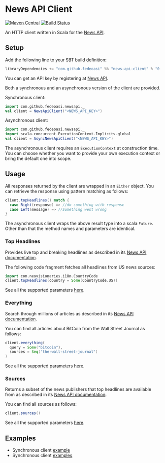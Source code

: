 # News API Client

[![Maven Central](https://maven-badges.herokuapp.com/maven-central/com.github.fedeoasi/news-api-client_2.12/badge.svg)](
https://maven-badges.herokuapp.com/maven-central/com.github.fedeoasi/news-api-client_2.12)
[![Build Status](https://travis-ci.org/fedeoasi/news-api-client.svg?branch=master)](https://travis-ci.org/fedeoasi/news-api-client)

An HTTP client written in Scala for the [News API](https://newsapi.org).

## Setup

Add the following line to your SBT build definition:

```scala
libraryDependencies += "com.github.fedeoasi" %% "news-api-client" % "0.2"
```

You can get an API key by registering at [News API](https://newsapi.org/account).

Both a synchronous and an asynchronous version of the client are provided.

Synchronous client:

```scala
import com.github.fedeoasi.newsapi._
val client = NewsApiClient("<NEWS_API_KEY>")
```

Asynchronous client:

```scala
import com.github.fedeoasi.newsapi._
import scala.concurrent.ExecutionContext.Implicits.global
val client = AsyncNewsApiClient("<NEWS_API_KEY>")
```

The asynchronous client requires an `ExecutionContext` at construction
time. You can choose whether you want to provide your own execution
context or bring the default one into scope.

## Usage

All responses returned by the client are wrapped in an `Either` object. You can
retrieve the response using pattern matching as follows:

```scala
client.topHeadlines() match {
  case Right(response) => //do something with response
  case Left(message) => //Something went wrong
}
```

The asynchronous client wraps the above result type into a scala `Future`.
Other than that the method names and parameters are identical.

### Top Headlines

Provides live top and breaking headlines as described in its
[News API documentation](https://newsapi.org/docs/endpoints/top-headlines).

The following code fragment fetches all headlines from US news sources:

```scala
import com.neovisionaries.i18n.CountryCode
client.topHeadlines(country = Some(CountryCode.US))
```

See all the supported parameters [here](
https://github.com/fedeoasi/news-api-client/blob/7040e778697c25a1a5073701e3b4af0125b549ef/src/main/scala/com/github/fedeoasi/newsapi/NewsApiClient.scala#L18).

### Everything

Search through millions of articles as described in its
[News API documentation](https://newsapi.org/docs/endpoints/everything).

You can find all articles about BitCoin from the Wall Street Journal as
follows:

```scala
client.everything(
  query = Some("bitcoin"),
  sources = Seq("the-wall-street-journal")
)
```

See all the supported parameters [here](
https://github.com/fedeoasi/news-api-client/blob/7040e778697c25a1a5073701e3b4af0125b549ef/src/main/scala/com/github/fedeoasi/newsapi/NewsApiClient.scala#L39).

### Sources

Returns a subset of the news publishers that top headlines are available
from as described in its
[News API documentation](https://newsapi.org/docs/endpoints/sources).

You can find all sources as follows:

```scala
client.sources()
```

See all the supported parameters [here](
https://github.com/fedeoasi/news-api-client/blob/7040e778697c25a1a5073701e3b4af0125b549ef/src/main/scala/com/github/fedeoasi/newsapi/NewsApiClient.scala#L67).

## Examples

- Synchronous client [example](https://github.com/fedeoasi/news-api-client/blob/master/src/main/scala/com/github/fedeoasi/newsapi/SampleMain.scala)
- Synchronous client [examples](https://github.com/fedeoasi/news-api-client/blob/master/src/main/scala/com/github/fedeoasi/newsapi/SampleAsyncMain.scala)